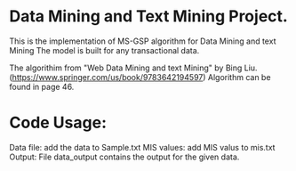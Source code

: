 # Data Mining and Text Mining Project.
This is the implementation of MS-GSP algorithm for Data Mining and text Mining
The model is built for any transactional data.

The algorithim from "Web Data Mining and text Mining" by Bing Liu. (https://www.springer.com/us/book/9783642194597)
Algorithm can be found in page 46.

# Code Usage:
Data file: add the data to Sample.txt
MIS values: add MIS valus to mis.txt
Output: File data_output contains the output for the given data.
